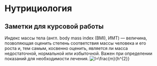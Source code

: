 ﻿# Нутрициология

## Заметки для курсовой работы

Индекс массы тела (англ. body mass index (BMI), ИМТ) — величина, позволяющая оценить степень соответствия массы человека и его роста и, тем самым, косвенно оценить, является ли масса недостаточной, нормальной или избыточной. Важен при определении показаний для необходимости лечения.
![I=\frac{m}{h^{2}}](http://latex.codecogs.com/png.latex?I=\frac{m}{h^{2}})
